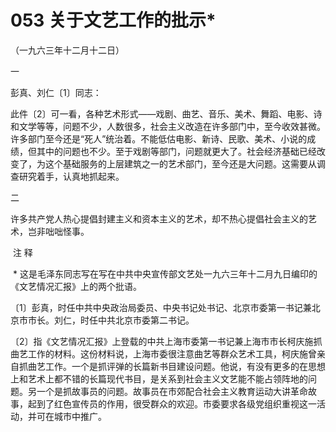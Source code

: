 # 053 关于文艺工作的批示*

（一九六三年十二月十二日）

一

彭真、刘仁〔1〕同志：

此件〔2〕可一看，各种艺术形式——戏剧、曲艺、音乐、美术、舞蹈、电影、诗和文学等等，问题不少，人数很多，社会主义改造在许多部门中，至今收效甚微。许多部门至今还是“死人”统治着。不能低估电影、新诗、民歌、美术、小说的成绩，但其中的问题也不少。至于戏剧等部门，问题就更大了。社会经济基础已经改变了，为这个基础服务的上层建筑之一的艺术部门，至今还是大问题。这需要从调查研究着手，认真地抓起来。

二

许多共产党人热心提倡封建主义和资本主义的艺术，却不热心提倡社会主义的艺术，岂非咄咄怪事。

 注 释

 * 这是毛泽东同志写在写在中共中央宣传部文艺处一九六三年十二月九日编印的《文艺情况汇报》上的两个批语。

〔1〕彭真，时任中共中央政治局委员、中央书记处书记、北京市委第一书记兼北京市市长。刘仁，时任中共北京市委第二书记。

〔2〕指《文艺情况汇报》上登载的中共上海市委第一书记兼上海市市长柯庆施抓曲艺工作的材料。这份材料说，上海市委很注意曲艺等群众艺术工具，柯庆施曾亲自抓曲艺工作。一个是抓评弹的长篇新书目建设问题。他说，有没有更多的在思想上和艺术上都不错的长篇现代书目，是关系到社会主义文艺能不能占领阵地的问题。另一个是抓故事员的问题。故事员在市郊配合社会主义教育运动大讲革命故事，起到了红色宣传员的作用，很受群众的欢迎。市委要求各级党组织重视这一活动，并可在城市中推广。